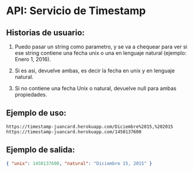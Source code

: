 # API: Servicio de Timestamp

## Historias de usuario:

1) Puedo pasar un string como parametro, y se va a chequear para ver si ese string 
contiene una fecha unix o una en lenguaje natural (ejemplo: Enero 1, 2016).

2) Si es asi, devuelve ambas, es decir la fecha en unix y en lenguaje natural.

3) Si no contiene una fecha Unix o natural, devuelve null para ambas propiedades.

## Ejemplo de uso:

```url
https://timestamp-juancard.herokuapp.com/Diciembre%2015,%202015
https://timestamp-juancard.herokuapp.com/1450137600
```

## Ejemplo de salida:

```json
{ "unix": 1450137600, "natural": "Diciembre 15, 2015" }
```
